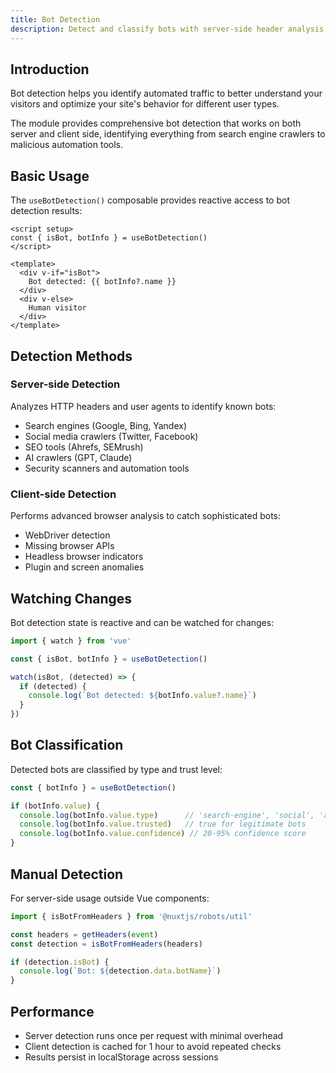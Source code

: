 ```yaml
---
title: Bot Detection
description: Detect and classify bots with server-side header analysis and client-side browser fingerprinting.
---
```


## Introduction

Bot detection helps you identify automated traffic to better understand your visitors and optimize your site's behavior for different user types.

The module provides comprehensive bot detection that works on both server and client side, identifying everything from search engine crawlers to malicious automation tools.

## Basic Usage

The `useBotDetection()` composable provides reactive access to bot detection results:

```vue
<script setup>
const { isBot, botInfo } = useBotDetection()
</script>

<template>
  <div v-if="isBot">
    Bot detected: {{ botInfo?.name }}
  </div>
  <div v-else>
    Human visitor
  </div>
</template>
```

## Detection Methods

### Server-side Detection

Analyzes HTTP headers and user agents to identify known bots:

- Search engines (Google, Bing, Yandex)
- Social media crawlers (Twitter, Facebook)
- SEO tools (Ahrefs, SEMrush)
- AI crawlers (GPT, Claude)
- Security scanners and automation tools

### Client-side Detection

Performs advanced browser analysis to catch sophisticated bots:

- WebDriver detection
- Missing browser APIs
- Headless browser indicators
- Plugin and screen anomalies

## Watching Changes

Bot detection state is reactive and can be watched for changes:

```ts
import { watch } from 'vue'

const { isBot, botInfo } = useBotDetection()

watch(isBot, (detected) => {
  if (detected) {
    console.log(`Bot detected: ${botInfo.value?.name}`)
  }
})
```

## Bot Classification

Detected bots are classified by type and trust level:

```ts
const { botInfo } = useBotDetection()

if (botInfo.value) {
  console.log(botInfo.value.type)      // 'search-engine', 'social', 'ai', etc.
  console.log(botInfo.value.trusted)   // true for legitimate bots
  console.log(botInfo.value.confidence) // 20-95% confidence score
}
```

## Manual Detection

For server-side usage outside Vue components:

```ts
import { isBotFromHeaders } from '@nuxtjs/robots/util'

const headers = getHeaders(event)
const detection = isBotFromHeaders(headers)

if (detection.isBot) {
  console.log(`Bot: ${detection.data.botName}`)
}
```

## Performance

- Server detection runs once per request with minimal overhead
- Client detection is cached for 1 hour to avoid repeated checks
- Results persist in localStorage across sessions